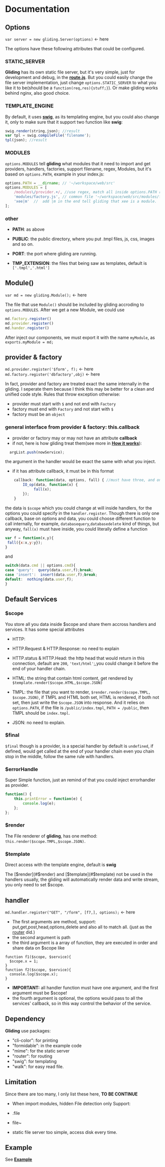 # Documentation

## Options 
`var server = new gliding.Server(options)` <- here

The options have these following attributes that could be configured.

### STATIC_SERVER

__Gliding__ has its own static file server, but it's very simple, just for development and debug, in the [__route.js__](). But you could easily change the file server implementation, just change `options.STATIC_SERVER` to what you like it to be(should be a `function(req,res){stuff;}`). Or make gliding works behind nginx, also good choice.


### TEMPLATE_ENGINE

By default, it uses [__swig__](http://paularmstrong.github.io/swig/), as its templating engine, but you could also change it, only to make sure that it support two function like __swig__:
```js
swig.render(string,json); //result
var tpl = swig.compileFile('filename');
tpl(json); //result
```

### MODULES

`options.MODULES` tell __gliding__ what modules that it need to import and get providers, handlers, factories, support filename, regex, Modules, but it's based on `options.PATH`, example in your index.js:

```js
options.PATH = __dirname; // '~/workspace/web/src'
options.MODULES = [
    /modules\/provider.+/, //use regex, match all inside options.PATH recursively, and avoid hidden file 
    'modules/factory.js', // common file '~/workspace/web/src/modules/factory.js'
    'xee|m'  //  add |m in the end tell gliding that xee is a module.
];
```



### other

- __PATH__: as above

- __PUBLIC__: the public directory, where you put .tmpl files, js, css, images and so on.

- __PORT__: the port where gliding are running.

- __TMP\_EXTENSION__: the files that being saw as templates, default is `['.tmpl','.html']`



## Module()
`var md = new gliding.Module();` <- here

The file that use `Module()` should be included by gliding accroding to `options.MODULES`. After we get a new Module, we could use 
```js
md.factory.register()
md.provider.register()
md.hander.register()
```
After inject our components, we must export it with the name `myModule`, as `exports.myModule = md;`

## provider & factory
`md.provider.register('$form', f);` <- here
`md.factory.register('dbfactory',obj)` <- here

In fact, provider and factory are treated exact the same internally in the gliding. I seperate them because I think this may be better for a clean and unified code style. Rules that throw exception otherwise:
- provider must start with `$` and not end with `Factory`
- factory must end with `Factory` and not start with `$`
- factory must be an `object`
### general interface from provider & factory: this.callback

- provider or factory may or may not have an attribute __callback__
- if not, here is how gliding treat them(see more in [__How it works__](https://github.com/BenBBear/gliding#how-it-works)):
```js
  argList.push(nowService); 
```
the argument in the handler would be exact the same with what you inject.

- if it has attribute callback, it must be in this format
```js
    callback: function(data, options, fall) { //must have three, and only three arguments
        IO_op(data, function(x) {
             fall(x);
        });
    }
```
the data is `$scope` which you could change at will inside handlers, for the options you could specify in the `handler.register`. Though there is only one callback, base on options and data, you could choose different function to call internally, for example, `databasequery`,`databasedelete` kind of things, but anyway, `fall(x)` must have inside, you could literally define a function

```js
var f = function(x,y){
 fall({x:x,y:y});
}
```
and 
```js
switch(data.cmd || options.cmd){
case 'query':  query(data.user,f);break;
case 'insert':  insert(data.user,f);break;
default:  nothing(data.user,f);
}
```


## Default Services

### $scope
You store all you data inside $scope and share them accross handlers and services. It has some special attributes

- HTTP:
 - HTTP.Request & HTTP.Response: no need to explain
 - HTTP.status & HTTP.Head: the http head that would return in this connection, default are `200`, `'text/html'`;,you could change it before the end of your handler chain.

- HTML: 
 the string that contain html content, get rendered by `$template.render($scope.HTML,$scope.JSON)`

- TMPL:
the file that you want to render, `$render.render($scope.TMPL, $scope.JSON)`, if TMPL and HTML both set, HTML is rendered, if both not set, then just write the `$scope.JSON` into response. And it relies on `options.PATH`, if the file is `/public/index.tmpl`, `PATH = /public`, then TMPL should be `index.tmpl`.

- JSON: 
no need to explain.



### $final

`$final` though is a provider, is a special handler by default is `undefined`, if defined, would get called at the end of your handler chain even you chain stop in the middle, follow the same rule with handlers.

### $errorHandle
Super Simple function, just an remind of that you could inject errorhandler as provider.
```js
function() {
    this.printError = function(e) {
        console.log(e);
    };
};
```

### $render
The File renderer of __gliding__, has one method: `this.render($scope.TMPL,$scope.JSON)`.

### $template

Direct access with the template engine, default is __swig__


The [$render](#$render) and [$template](#$template)  not be used in the handlers usually, the gliding will automatically render data and write stream, you only need to set $scope.

## handler
`md.handler.register("GET", "/form", [f7,], options);` <- here
- The first arguments are method, support: put,get,post,head,options,delete and also all to match all. (just as the [router](https://github.com/gett/router) did.)
- the second argument is path
- the third argument is a array of function, they are executed in order and share data on $scope like
```
function f1($scope, $service){
  $scope.x = 1;
}
function f2($scope, $service){
  console.log($scope.x);
}
```
- __IMPORTANT:__ all handler function must have one argument, and the first argument must be $scope!
- the fourth argument is optional, the options would pass to all the services' callback, so in this way control the behavior of the service.

## Dependency 

__Gliding__ use packages:

- "cli-color": for printing
- "formidable": in the example code
- "mime": for the static server
- "router": for routing
- "swig": for templating
- "walk": for easy read file.


## Limitation

Since there are too many, I only list these here, __TO BE CONTINUE__

- When import modules, hidden File detection only Support: 
 - .file
 - file\~

- static file server too simple, access disk every time.


## Example

See [__Example__](https://github.com/BenBBear/gliding/blob/master/doc/example.md)



